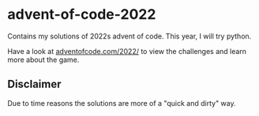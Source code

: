 # advent-of-code-2022
Contains my solutions of 2022s advent of code. This year, I will try python.

Have a look at [adventofcode.com/2022/](https://adventofcode.com/) to view the challenges and learn more about the game.

## Disclaimer

Due to time reasons the solutions are more of a "quick and dirty" way.
